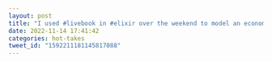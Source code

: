 ```yaml
---
layout: post
title: "I used #livebook in #elixir over the weekend to model an economics problem for my graduate business class. I used VegaLite charting and dynamically generated markdown to show data and analysis together. It’s a powerful tool for research! #myelixirstatus"
date: 2022-11-14 17:41:42
categories: hot-takes
tweet_id: "1592211181145817088"
---
```




<!-- Original tweet: https://twitter.com/i/status/1592211181145817088 -->